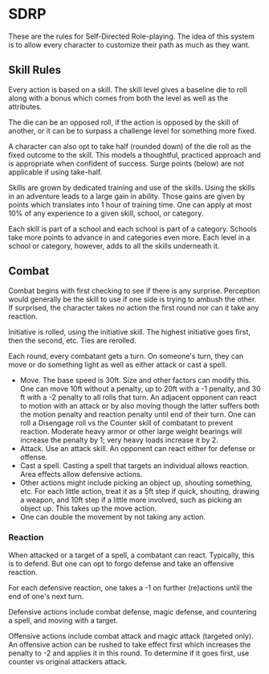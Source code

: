 # SDRP

These are the rules for Self-Directed Role-playing. The idea of this system is
to allow every character to customize their path as much as they want. 

## Skill Rules

Every action is based on a skill. The skill level gives a baseline die to roll along
with a bonus which comes from both the level as well as the attributes. 

The die can be an opposed roll, if the action is opposed by the skill of
another, or it can be to surpass a challenge level for something more fixed. 

A character can also opt to take half (rounded down) of the die roll as the
fixed outcome to the skill. This models a thoughtful, practiced approach and
is appropriate when confident of success. Surge points (below) are not
applicable if using take-half.

Skills are grown by dedicated training and use of the skills. Using the skills
in an adventure leads to a large gain in ability. Those gains are given by
points which translates into 1 hour of training time. One can apply at most
10% of any experience to a given skill, school, or category. 

Each skill is part of a school and each school is part of a category. Schools
take more points to advance in and categories even more. Each level in a
school or category, however, adds to all the skills underneath it. 

## Combat

Combat begins with first checking to see if there is any surprise. Perception
would generally be the skill to use if one side is trying to ambush the other.
If surprised, the character takes no action the first round nor can it take
any reaction. 

Initiative is rolled, using the initiative skill. The highest initiative goes
first, then the second, etc. Ties are rerolled. 

Each round, every combatant gets a turn. On someone's turn, they can move or
do something light as well as either attack or cast a spell.

* Move. The base speed is 30ft. Size and other factors can modify this. One
  can move 10ft without a penalty, up to 20ft with a -1 penalty, and 30 ft
  with a -2 penalty to all rolls that turn. An adjacent opponent can react to
  motion with an attack or by also moving though the latter suffers both the
  motion penalty and reaction penalty until end of their turn. One can roll a
  Disengage roll vs the Counter skill of combatant to prevent reaction.
  Moderate heavy armor or other large weight bearings will increase the
  penalty by 1; very heavy loads increase it by 2. 
* Attack. Use an attack skill. An opponent can react either for defense or
  offense. 
* Cast a spell. Casting a spell that targets an individual allows reaction.
  Area effects allow defensive actions. 
* Other actions might include picking an object up, shouting something, etc.
  For each little action, treat it as a 5ft step if quick, shouting, drawing a
  weapon, and 10ft step if a little more involved, such as picking an object
  up. This takes up the move action. 
* One can double the movement by not taking any action.  

### Reaction

When attacked or a target of a spell, a combatant can react. Typically, this
is to defend. But one can opt to forgo defense and take an offensive reaction. 

For each defensive reaction, one takes a -1  on further (re)actions until the
end of one's next turn. 

Defensive actions include combat defense, magic defense, and countering a
spell, and moving with a target.

Offensive actions include combat attack and magic attack (targeted only). An
offensive action can be rushed to take effect first which increases the
penalty to -2 and applies it in this round. To determine if it goes first, use
counter vs original attackers attack.



